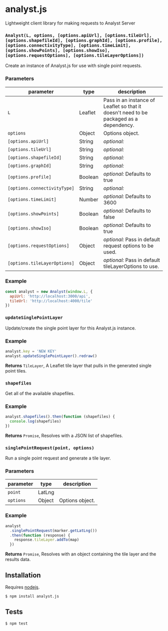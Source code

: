 # analyst.js

Lightweight client library for making requests to Analyst Server


### `Analyst(L, options, [options.apiUrl], [options.tileUrl], [options.shapefileId], [options.graphId], [options.profile], [options.connectivityType], [options.timeLimit], [options.showPoints], [options.showIso], [options.requestOptions], [options.tileLayerOptions])`

Create an instance of Analyst.js for use with single point requests.


### Parameters

| parameter                    | type    | description                                                                            |
| ---------------------------- | ------- | -------------------------------------------------------------------------------------- |
| `L`                          | Leaflet | Pass in an instance of Leaflet so that it doesn't need to be packaged as a dependency. |
| `options`                    | Object  | Options object.                                                                        |
| `[options.apiUrl]`           | String  | _optional:_                                                                            |
| `[options.tileUrl]`          | String  | _optional:_                                                                            |
| `[options.shapefileId]`      | String  | _optional:_                                                                            |
| `[options.graphId]`          | String  | _optional:_                                                                            |
| `[options.profile]`          | Boolean | _optional:_ Defaults to true                                                           |
| `[options.connectivityType]` | String  | _optional:_                                                                            |
| `[options.timeLimit]`        | Number  | _optional:_ Defaults to 3600                                                           |
| `[options.showPoints]`       | Boolean | _optional:_ Defaults to false                                                          |
| `[options.showIso]`          | Boolean | _optional:_ Defaults to true                                                           |
| `[options.requestOptions]`   | Object  | _optional:_ Pass in default request options to be used.                                |
| `[options.tileLayerOptions]` | Object  | _optional:_ Pass in default tileLayerOptions to use.                                   |


### Example

```js
const analyst = new Analyst(window.L, {
  apiUrl: 'http://localhost:3000/api',
  tileUrl: 'http://localhost:4000/tile'
})
```


### `updateSinglePointLayer`

Update/create the single point layer for this Analyst.js instance.


### Example

```js
analyst.key = 'NEW KEY'
analyst.updateSinglePointLayer().redraw()
```


**Returns** `TileLayer`, A Leaflet tile layer that pulls in the generated single point tiles.


### `shapefiles`

Get all of the available shapefiles.


### Example

```js
analyst.shapefiles().then(function (shapefiles) {
  console.log(shapefiles)
})
```


**Returns** `Promise`, Resolves with a JSON list of shapefiles.


### `singlePointRequest(point, options)`

Run a single point request and generate a tile layer.


### Parameters

| parameter | type   | description     |
| --------- | ------ | --------------- |
| `point`   | LatLng |                 |
| `options` | Object | Options object. |


### Example

```js
analyst
  .singlePointRequest(marker.getLatLng())
  .then(function (response) {
    response.tileLayer.addTo(map)
  })
```


**Returns** `Promise`, Resolves with an object containing the tile layer and the results data.

## Installation

Requires [nodejs](http://nodejs.org/).

```sh
$ npm install analyst.js
```

## Tests

```sh
$ npm test
```


